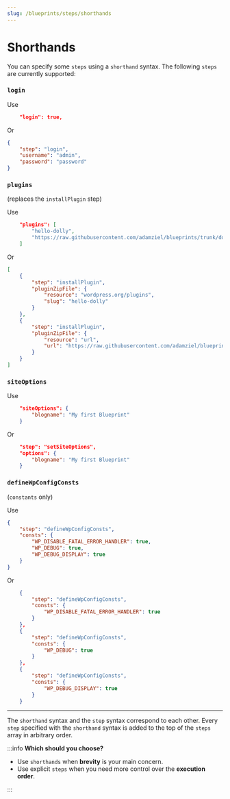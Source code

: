 ```yaml
---
slug: /blueprints/steps/shorthands
---
```


# Shorthands

You can specify some `steps` using a `shorthand` syntax. The following `steps` are currently supported:

### `login`

Use

```json
	"login": true,
```

Or

```json
{
	"step": "login",
	"username": "admin",
	"password": "password"
}
```

### `plugins`

(replaces the `installPlugin` step)

Use

```json
	"plugins": [
		"hello-dolly",
		"https://raw.githubusercontent.com/adamziel/blueprints/trunk/docs/assets/hello-from-the-dashboard.zip"
	]
```

Or

```json
[
	{
		"step": "installPlugin",
		"pluginZipFile": {
			"resource": "wordpress.org/plugins",
			"slug": "hello-dolly"
		}
	},
	{
		"step": "installPlugin",
		"pluginZipFile": {
			"resource": "url",
			"url": "https://raw.githubusercontent.com/adamziel/blueprints/trunk/docs/assets/hello-from-the-dashboard.zip"
		}
	}
]
```

### `siteOptions`

Use

```json
	"siteOptions": {
		"blogname": "My first Blueprint"
	}
```

Or

```json
	"step": "setSiteOptions",
	"options": {
		"blogname": "My first Blueprint"
	}
```

### `defineWpConfigConsts`

(`constants` only)

Use

```json
{
	"step": "defineWpConfigConsts",
	"consts": {
		"WP_DISABLE_FATAL_ERROR_HANDLER": true,
		"WP_DEBUG": true,
		"WP_DEBUG_DISPLAY": true
	}
}
```

Or

```json
	{
		"step": "defineWpConfigConsts",
		"consts": {
			"WP_DISABLE_FATAL_ERROR_HANDLER": true
		}
	},
	{
		"step": "defineWpConfigConsts",
		"consts": {
			"WP_DEBUG": true
		}
	},
	{
		"step": "defineWpConfigConsts",
		"consts": {
			"WP_DEBUG_DISPLAY": true
		}
	}
```

---

The `shorthand` syntax and the `step` syntax correspond to each other. Every `step` specified with the `shorthand` syntax is added to the top of the `steps` array in arbitrary order.

:::info **Which should you choose?**

-   Use `shorthands` when **brevity** is your main concern.
-   Use explicit `steps` when you need more control over the **execution order**.

:::
